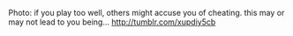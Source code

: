 Photo: if you play too well, others might accuse you of cheating. this may or may not lead to you being... http://tumblr.com/xupdiy5cb